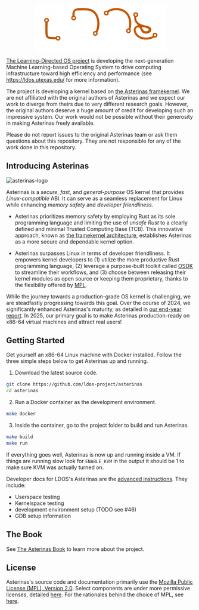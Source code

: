 <div style="text-align: center;">
<img src="docs/src/images/ldos_logo.webp" alt="asterinas-logo" width="350">
</div>

[The Learning-Directed OS project](https://ldos.utexas.edu/) is developing the next-generation Machine Learning-based
Operating System to drive computing infrastructure toward high efficiency and performance (see https://ldos.utexas.edu/
for more information). 

The project is developing a kernel based on [the Asterinas framekernel](https://asterinas.github.io). We are not
affiliated with the original authors of Asterinas and we expect our work to diverge from theirs due to very different
research goals. However, the original authors deserve a huge amount of credit for developing such an impressive system.
Our work would not be possible without their generosity in making Asterinas freely available.

Please do not report issues to the original Asterinas team or ask them questions about this repository. They are not
responsible for any of the work done in this repository.

## Introducing Asterinas

<img src="docs/src/images/logo_en.svg" alt="asterinas-logo" width="350">

Asterinas is a _secure_, _fast_, and _general-purpose_ OS kernel
that provides _Linux-compatible_ ABI.
It can serve as a seamless replacement for Linux
while enhancing _memory safety_ and _developer friendliness_.

* Asterinas prioritizes memory safety
by employing Rust as its sole programming language
and limiting the use of _unsafe Rust_
to a clearly defined and minimal Trusted Computing Base (TCB).
This innovative approach,
known as [the framekernel architecture](https://asterinas.github.io/book/kernel/the-framekernel-architecture.html),
establishes Asterinas as a more secure and dependable kernel option.

* Asterinas surpasses Linux in terms of developer friendliness.
It empowers kernel developers to
(1) utilize the more productive Rust programming language,
(2) leverage a purpose-built toolkit called [OSDK](https://asterinas.github.io/book/osdk/guide/index.html) to streamline their workflows,
and (3) choose between releasing their kernel modules as open source
or keeping them proprietary,
thanks to the flexibility offered by [MPL](#License).

While the journey towards a production-grade OS kernel is challenging,
we are steadfastly progressing towards this goal.
Over the course of 2024,
we significantly enhanced Asterinas's maturity,
as detailed in [our end-year report](https://asterinas.github.io/2025/01/20/asterinas-in-2024.html).
In 2025, our primary goal is to make Asterinas production-ready on x86-64 virtual machines
and attract real users!

## Getting Started

Get yourself an x86-64 Linux machine with Docker installed.
Follow the three simple steps below to get Asterinas up and running.

1. Download the latest source code.

```bash
git clone https://github.com/ldos-project/asterinas
cd asterinas
```

2. Run a Docker container as the development environment.

```bash
make docker
```

3. Inside the container, go to the project folder to build and run Asterinas.

```bash
make build
make run
```

If everything goes well, Asterinas is now up and running inside a VM.
If things are running slow look for `ENABLE_KVM` in the output it should be 1 to make sure KVM was actually turned on.

Developer docs for LDOS's Asterinas are the [advanced instructions](docs/src/kernel/advanced-instructions.md). They include:
- Userspace testing
- Kernelspace testing
- development environment setup (TODO see #46)
- GDB setup information

## The Book

See [The Asterinas Book](https://asterinas.github.io/book/) to learn more about the project.

## License

Asterinas's source code and documentation primarily use the 
[Mozilla Public License (MPL), Version 2.0](https://github.com/ldos-project/asterinas/blob/main/LICENSE-MPL).
Select components are under more permissive licenses,
detailed [here](https://github.com/ldos-project/asterinas/blob/main/.licenserc.yaml). For the rationales behind the choice of MPL, see [here](https://asterinas.github.io/book/index.html#licensing).
